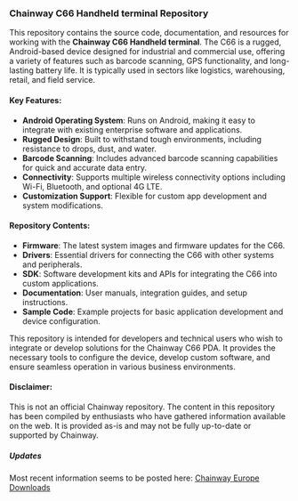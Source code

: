 ### Chainway C66 Handheld terminal Repository

This repository contains the source code, documentation, and resources for working with the **Chainway C66 Handheld terminal**. The C66 is a rugged, Android-based device designed for industrial and commercial use, offering a variety of features such as barcode scanning, GPS functionality, and long-lasting battery life. It is typically used in sectors like logistics, warehousing, retail, and field service.

#### Key Features:
- **Android Operating System**: Runs on Android, making it easy to integrate with existing enterprise software and applications.
- **Rugged Design**: Built to withstand tough environments, including resistance to drops, dust, and water.
- **Barcode Scanning**: Includes advanced barcode scanning capabilities for quick and accurate data entry.
- **Connectivity**: Supports multiple wireless connectivity options including Wi-Fi, Bluetooth, and optional 4G LTE.
- **Customization Support**: Flexible for custom app development and system modifications.
  
#### Repository Contents:
- **Firmware**: The latest system images and firmware updates for the C66.
- **Drivers**: Essential drivers for connecting the C66 with other systems and peripherals.
- **SDK**: Software development kits and APIs for integrating the C66 into custom applications.
- **Documentation**: User manuals, integration guides, and setup instructions.
- **Sample Code**: Example projects for basic application development and device configuration.

This repository is intended for developers and technical users who wish to integrate or develop solutions for the Chainway C66 PDA. It provides the necessary tools to configure the device, develop custom software, and ensure seamless operation in various business environments.

#### Disclaimer:
This is not an official Chainway repository. The content in this repository has been compiled by enthusiasts who have gathered information available on the web. It is provided as-is and may not be fully up-to-date or supported by Chainway.

##### Updates
Most recent information seems to be posted here: [Chainway Europe Downloads](https://www.chainwayeurope.com/en/download)
